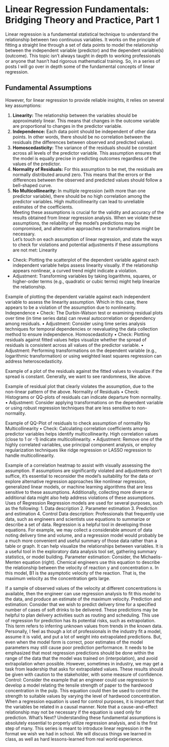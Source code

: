 # Linear Regression Fundamentals: Bridging Theory and Practice, Part 1

Linear regression is a fundamental statistical technique to understand the relationship between two continuous variables. It works on the principle of fitting a straight line through a set of data points to model the relationship between the independent variable (predictor) and the dependent variable(s) (outcome).
This topic isn’t always taught in depth to working professionals or anyone that hasn’t had rigorous mathematical training. So, in a series of posts I will go over in depth some of the fundamental concepts of linear regression.
## Fundamental Assumptions
However, for linear regression to provide reliable insights, it relies on several key assumptions:
1. **Linearity:** The relationship between the variables should be approximately linear. This means that changes in the outcome variable are proportional to changes in the predictor variable.
2. **Independence:** Each data point should be independent of other data points. In other words, there should be no correlation between the residuals (the differences between observed and predicted values).
3. **Homoscedasticity:** The variance of the residuals should be constant across all levels of the predictor variable. This assumption ensures that the model is equally precise in predicting outcomes regardless of the values of the predictor.
4. **Normality of Residuals:** For this assumption to be met, the residuals are normally distributed around zero. This means that the errors or the differences between the observed and predicted values should follow a bell-shaped curve.
5. **No Multicollinearity:** In multiple regression (with more than one predictor variable), there should be no high correlation among the predictor variables. High multicollinearity can lead to unreliable estimates of the coefficients.<br>
Meeting these assumptions is crucial for the validity and accuracy of the results obtained from linear regression analysis. When we violate these assumptions, the reliability of the model’s predictions may be compromised, and alternative approaches or transformations might be necessary.<br>
Let’s touch on each assumption of linear regression, and state the ways to check for violations and potential adjustments if these assumptions are not met:
Linearity
* Check: Plotting the scatterplot of the dependent variable against each independent variable helps assess linearity visually. If the relationship appears nonlinear, a curved trend might indicate a violation.
* Adjustment: Transforming variables by taking logarithms, squares, or higher-order terms (e.g., quadratic or cubic terms) might help linearize the relationship.

Example of plotting the dependent variable against each independent variable to assess the linearity assumption. Which in this case, there appears to be a violation of the assumption due to nonlinearity.
Independence
	• Check: The Durbin-Watson test or examining residual plots over time (in time series data) can reveal autocorrelation or dependency among residuals.
	• Adjustment: Consider using time series analysis techniques for temporal dependencies or reevaluating the data collection method to ensure independence.
Homoscedasticity
	• Check: Plotting residuals against fitted values helps visualize whether the spread of residuals is consistent across all values of the predictor variable.
	• Adjustment: Performing transformations on the dependent variable (e.g., logarithmic transformation) or using weighted least squares regression can address heteroscedasticity.

Example of a plot of the residuals against the fitted values to visualize if the spread is constant. Generally, we want to see randomness, like above.

Example of residual plot that clearly violates the assumption, due to the non-linear pattern of the above.
Normality of Residuals
	• Check: Histograms or QQ-plots of residuals can indicate departure from normality.
	• Adjustment: Consider applying transformations on the dependent variable or using robust regression techniques that are less sensitive to non-normality.

Example of QQ-Plot of residuals to check assumption of normality
No Multicollinearity
	• Check: Calculating correlation coefficients among predictor variables helps identify multicollinearity. High correlation values (close to 1 or -1) indicate multicollinearity.
	• Adjustment: Remove one of the highly correlated variables, use principal component analysis, or employ regularization techniques like ridge regression or LASSO regression to handle multicollinearity.

Example of a correlation heatmap to assist with visually assessing the assumption.
If assumptions are significantly violated and adjustments don’t suffice, it’s essential to reconsider the model’s suitability for the data or explore alternative regression approaches like nonlinear regression, generalized linear models, or machine learning algorithms that are less sensitive to these assumptions. Additionally, collecting more diverse or additional data might also help address violations of these assumptions.
Uses of Regression
Regression models are used for several purposes, such as the following:
	1. Data description
	2. Parameter estimation
	3. Prediction and estimation
	4. Control
Data description: Professionals that frequently use data, such as engineers and scientists use equations to summarize or describe a set of data. Regression is a helpful tool in developing those equations. For example, we may collect a considerable amount of data noting delivery time and volume, and a regression model would probably be a much more convenient and useful summary of those data rather than a table or graph. It can help visualize the relationships between variables. It is a useful tool in the exploratory data analysis tool set, gathering summary statistics, or model building.
Parameter estimation: Consider, the Michaelis-Menten equation (right). Chemical engineers use this equation to describe the relationship between the velocity of reaction y and concentration x. In this model, B1 is the asymptotic velocity of the reaction. That is, the maximum velocity as the concentration gets large.

If a sample of observed values of the velocity at different concentrations is available, then the engineer can use regression analysis to fit this model to the data, and produce an estimate of the maximum velocity.
Prediction and estimation: Consider that we wish to predict delivery time for a specified number of cases of soft drinks to be delivered. These predictions may be helpful to plan delivery activities such as routing and scheduling. This use of regression for prediction has its potential risks, such as extrapolation. This term refers to inferring unknown values from trends in the known data.
Personally, I feel as though a lot of professionals in the industry fit a model, assume it is valid, and put a lot of weight into extrapolated predictions. But, even when the model form is correct, poor estimates of the model parameters may still cause poor prediction performance. It needs to be emphasized that most regression predictions should be done within the range of the data that the model was trained on (interpolation), and avoid extrapolation when possible. However, sometimes in industry, we may get a task from leadership that asks for extrapolated values. These results should be given with caution to the stakeholder, with some measure of confidence.
Control: Consider the example that an engineer could use regression to develop a model relating the tensile strength of paper to the hardwood concentration in the pulp. This equation could then be used to control the strength to suitable values by varying the level of hardwood concentration. When a regression equation is used for control purposes, it is important that the variables be related in a causal manner. Note that a cause-and-effect relationship may not be necessary if the equation is used only for prediction.
What’s Next?
Understanding these fundamental assumptions is absolutely essential to properly utilize regression analysis, and is the first step of many. This series is meant to introduce linear regression in the format we wish we had in school. We will discuss things we learned in class, as well as hard lessons-learned from real world experience.
